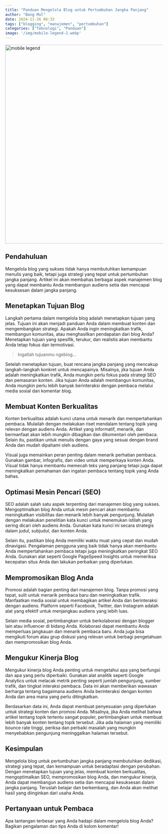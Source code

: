 ```yaml
---
title: "Panduan Mengelola Blog untuk Pertumbuhan Jangka Panjang"
author: "Bang Mul"
date: 2024-11-26 06:33
tags: ["blogging", "manajemen", "pertumbuhan"]
categories: ["Teknologi", "Panduan"]
image: '/img/mobile-legend-2.webp'
---
```


<img alt="mobile legend" height="634" src="/.netlify/images?url=/img/mobile-legend-2.webp&fm=webp" width="1280">

## Pendahuluan

Mengelola blog yang sukses tidak hanya membutuhkan kemampuan menulis yang baik, tetapi juga strategi yang tepat untuk pertumbuhan jangka panjang. Artikel ini akan membahas berbagai aspek manajemen blog yang dapat membantu Anda membangun audiens setia dan mencapai kesuksesan dalam jangka panjang.

## Menetapkan Tujuan Blog

Langkah pertama dalam mengelola blog adalah menetapkan tujuan yang jelas. Tujuan ini akan menjadi panduan Anda dalam membuat konten dan mengembangkan strategi. Apakah Anda ingin meningkatkan trafik, membangun komunitas, atau menghasilkan pendapatan dari blog Anda? Menetapkan tujuan yang spesifik, terukur, dan realistis akan membantu Anda tetap fokus dan termotivasi.

>Ingatlah tujuanmu ngeblog...

Setelah menetapkan tujuan, buat rencana jangka panjang yang mencakup langkah-langkah konkret untuk mencapainya. Misalnya, jika tujuan Anda adalah meningkatkan trafik, Anda mungkin perlu fokus pada strategi SEO dan pemasaran konten. Jika tujuan Anda adalah membangun komunitas, Anda mungkin perlu lebih banyak berinteraksi dengan pembaca melalui media sosial dan komentar blog.

## Membuat Konten Berkualitas

Konten berkualitas adalah kunci utama untuk menarik dan mempertahankan pembaca. Mulailah dengan melakukan riset mendalam tentang topik yang relevan dengan audiens Anda. Artikel yang informatif, menarik, dan bermanfaat akan lebih mungkin dibagikan dan dikomentari oleh pembaca. Selain itu, pastikan untuk menulis dengan gaya yang sesuai dengan brand Anda dan mudah dipahami oleh audiens.

Visual juga memainkan peran penting dalam menarik perhatian pembaca. Gunakan gambar, infografis, dan video untuk memperkaya konten Anda. Visual tidak hanya membantu memecah teks yang panjang tetapi juga dapat meningkatkan pemahaman dan ingatan pembaca tentang topik yang Anda bahas.

## Optimasi Mesin Pencari (SEO)

SEO adalah salah satu aspek terpenting dari manajemen blog yang sukses. Mengoptimalkan blog Anda untuk mesin pencari akan membantu meningkatkan visibilitas dan menarik lebih banyak pengunjung. Mulailah dengan melakukan penelitian kata kunci untuk menemukan istilah yang sering dicari oleh audiens Anda. Gunakan kata kunci ini secara strategis dalam judul, subjudul, dan konten Anda.

Selain itu, pastikan blog Anda memiliki waktu muat yang cepat dan mudah dinavigasi. Pengalaman pengguna yang baik tidak hanya akan membantu Anda mempertahankan pembaca tetapi juga meningkatkan peringkat SEO Anda. Gunakan alat seperti Google PageSpeed Insights untuk memeriksa kecepatan situs Anda dan lakukan perbaikan yang diperlukan.

## Mempromosikan Blog Anda

Promosi adalah bagian penting dari manajemen blog. Tanpa promosi yang tepat, sulit untuk menarik pembaca baru dan meningkatkan trafik. Manfaatkan media sosial untuk membagikan artikel Anda dan berinteraksi dengan audiens. Platform seperti Facebook, Twitter, dan Instagram adalah alat yang efektif untuk menjangkau audiens yang lebih luas.

Selain media sosial, pertimbangkan untuk berkolaborasi dengan blogger lain atau influencer di bidang Anda. Kolaborasi dapat membantu Anda memperluas jangkauan dan menarik pembaca baru. Anda juga bisa mengikuti forum atau grup diskusi yang relevan untuk berbagi pengetahuan dan mempromosikan blog Anda.

## Mengukur Kinerja Blog

Mengukur kinerja blog Anda penting untuk mengetahui apa yang berfungsi dan apa yang perlu diperbaiki. Gunakan alat analitik seperti Google Analytics untuk melacak metrik penting seperti jumlah pengunjung, sumber trafik, dan tingkat interaksi pembaca. Data ini akan memberikan wawasan berharga tentang bagaimana audiens Anda berinteraksi dengan konten Anda dan area mana yang perlu ditingkatkan.

Berdasarkan data ini, Anda dapat membuat penyesuaian yang diperlukan untuk strategi konten dan promosi Anda. Misalnya, jika Anda melihat bahwa artikel tentang topik tertentu sangat populer, pertimbangkan untuk membuat lebih banyak konten tentang topik tersebut. Jika ada halaman yang memiliki bounce rate tinggi, periksa dan perbaiki masalah yang mungkin menyebabkan pengunjung meninggalkan halaman tersebut.

## Kesimpulan

Mengelola blog untuk pertumbuhan jangka panjang membutuhkan dedikasi, strategi yang tepat, dan kemampuan untuk beradaptasi dengan perubahan. Dengan menetapkan tujuan yang jelas, membuat konten berkualitas, mengoptimalkan SEO, mempromosikan blog Anda, dan mengukur kinerja, Anda dapat membangun audiens setia dan mencapai kesuksesan dalam jangka panjang. Teruslah belajar dan berkembang, dan Anda akan melihat hasil yang diinginkan dari usaha Anda.

## Pertanyaan untuk Pembaca

Apa tantangan terbesar yang Anda hadapi dalam mengelola blog Anda? Bagikan pengalaman dan tips Anda di kolom komentar!